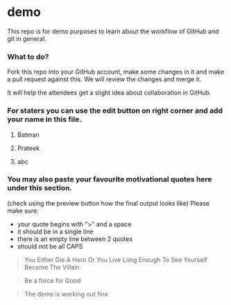 # demo

This repo is for demo purposes to learn about the workflow of GitHub and git in general.

### What to do?
Fork this repo into your GitHub account, make some changes in it and make a pull request against this.
We will review the changes and merge it.

It will help the attendees get a slight idea about collaboration in GitHub.



### For staters you can use the edit button on right corner and add your name in this file.

1. Batman

2. Prateek 
3. abc

### You may also paste your favourite motivational quotes here under this section.
(check using the preview button how the final output looks like)
Please make sure:
- your quote  begins with ">" and a space
- it should be in a single line
- there is an empty line between 2 quotes
- should not be all CAPS



> You Either Die A Hero Or You Live Long Enough To See Yourself Become The Villain.

> Be a force for Good

> The demo is working out fine
